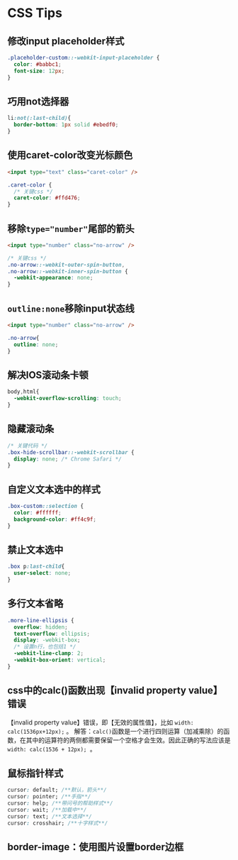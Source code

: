 # CSS Tips

## 修改input placeholder样式
```css
.placeholder-custom::-webkit-input-placeholder {  
  color: #babbc1;
  font-size: 12px;
}
```

## 巧用not选择器
```css
li:not(:last-child){
  border-bottom: 1px solid #ebedf0;
}
```

## 使用caret-color改变光标颜色
```html
<input type="text" class="caret-color" />
```
```css
.caret-color {
  /* 关键css */
  caret-color: #ffd476;
}
```

## 移除`type="number"`尾部的箭头
```html
<input type="number" class="no-arrow" />
```
```css
/* 关键css */
.no-arrow::-webkit-outer-spin-button,
.no-arrow::-webkit-inner-spin-button {
  -webkit-appearance: none;
}
```
##  `outline:none`移除input状态线
```html
<input type="number" class="no-arrow" />
```
```css
.no-arrow{
  outline: none;
}
```
## 解决IOS滚动条卡顿
```css
body,html{   
  -webkit-overflow-scrolling: touch;
}
```
## 隐藏滚动条
```css
/* 关键代码 */
.box-hide-scrollbar::-webkit-scrollbar {
  display: none; /* Chrome Safari */
}
```
## 自定义文本选中的样式
```css
.box-custom::selection {
  color: #ffffff;
  background-color: #ff4c9f;
}
```
## 禁止文本选中
```css
.box p:last-child{
  user-select: none;
}
```
## 多行文本省略
```css
.more-line-ellipsis {
  overflow: hidden;
  text-overflow: ellipsis;
  display: -webkit-box;
  /* 设置n行，也包括1 */
  -webkit-line-clamp: 2;
  -webkit-box-orient: vertical;
}
```
## css中的calc()函数出现【invalid property value】错误
【invalid property value】错误，即【无效的属性值】，比如 `width: calc(1536px+12px);` 。
解答：`calc()`函数是一个进行四则运算（加减乘除）的函数，在其中的运算符的两侧都需要保留一个空格才会生效。因此正确的写法应该是 `width: calc(1536 + 12px); `。
## 鼠标指针样式
```css
cursor: default; /**默认，箭头**/
cursor: pointer; /**手指**/
cursor: help; /**带问号的帮助样式**/
cursor: wait; /**加载中**/
cursor: text; /**文本选择**/
cursor: crosshair; /**十字样式**/
```
## border-image：使用图片设置border边框